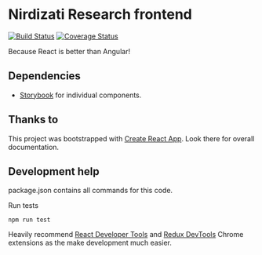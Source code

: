 # Nirdizati Research frontend
[![Build Status](https://travis-ci.org/TKasekamp/predict-react.svg?branch=master)](https://travis-ci.org/TKasekamp/predict-react)
[![Coverage Status](https://coveralls.io/repos/github/TKasekamp/predict-react/badge.svg?branch=master)](https://coveralls.io/github/TKasekamp/predict-react?branch=master)

Because React is better than Angular!

## Dependencies
* [Storybook](https://github.com/storybooks/storybook) for individual components.

## Thanks to
This project was bootstrapped with [Create React App](https://github.com/facebookincubator/create-react-app). Look there for overall documentation.

## Development help
package.json contains all commands for this code.

Run tests
```
npm run test
```

Heavily recommend [React Developer Tools](https://chrome.google.com/webstore/detail/react-developer-tools/fmkadmapgofadopljbjfkapdkoienihi) and [Redux DevTools](https://chrome.google.com/webstore/detail/redux-devtools/lmhkpmbekcpmknklioeibfkpmmfibljd) Chrome extensions as the make development much easier.
